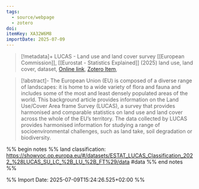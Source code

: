 ```yaml
---
tags:
  - source/webpage
  - zotero
doi: 
itemKey: XA32W6M8
importDate: 2025-07-09
---
```

>[!metadata]+
> LUCAS - Land use and land cover survey
> [[European Commission]], 
> [[Eurostat - Statistics Explained]] (2025)
> land use, land cover, dataset, 
> [Online link](https://ec.europa.eu/eurostat/statistics-explained/index.php?title=LUCAS_-_Land_use_and_land_cover_survey), [Zotero Item](zotero://select/library/items/XA32W6M8),

>[!abstract]-
>The European Union (EU) is composed of a diverse range of landscapes: it is home to a wide variety of flora and fauna and includes some of the most and least densely populated areas of the world. This background article provides information on the Land Use/Cover Area frame Survey (LUCAS), a survey that provides harmonised and comparable statistics on land use and land cover across the whole of the EU’s territory. The data collected by LUCAS provides harmonised information for studying a range of socioenvironmental challenges, such as land take, soil degradation or biodiversity.

%% begin notes %%
land classification: https://showvoc.op.europa.eu/#/datasets/ESTAT_LUCAS_Classification_2022_%28LUCAS_SU_LC_%2B_LU_%2B_FT%29/data
#data
%% end notes %%

%% Import Date: 2025-07-09T15:24:26.525+02:00 %%
